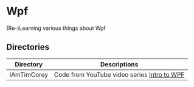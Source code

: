 # Wpf

(Re-)Learning various things about Wpf

## Directories

| Directory | Descriptions |
| --- | --- |
| IAmTimCorey | Code from YouTube video series [Intro to WPF](https://www.youtube.com/playlist?list=PLLWMQd6PeGY3QEHCmCWaUKNhmFFdIDxE8) | 

